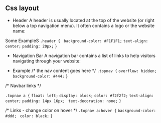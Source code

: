
 ## Css layout
* Header
A header is usually located at the top of the website (or right below a top navigation menu). It often contains a logo or the website name:

Some ExampleS
`.header {`
 ` background-color: #F1F1F1;`
  `text-align: center;`
  `padding: 20px;`
`}`
* Navigation Bar
A navigation bar contains a list of links to help visitors navigating through your website:

 * Example
/* the nav content goes here */
`.topnav {`
  `overflow: hidden;`
 ` background-color: #444;`
`}`

/* Navbar links */

`.topnav a {`
  `float: left;`
  `display: block;`
  `color: #f2f2f2;`
  `text-align: center;`
  `padding: 14px 16px;`
 ` text-decoration: none;`
`}`

/* Links - change color on hover */
`.topnav a:hover {`
  `background-color: #ddd;`
 ` color: black;`
`}`